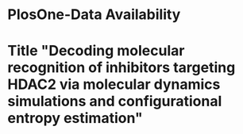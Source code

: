 # PlosOne-Data Availability
# Title "Decoding molecular recognition of inhibitors targeting HDAC2 via molecular dynamics simulations and configurational entropy estimation"
